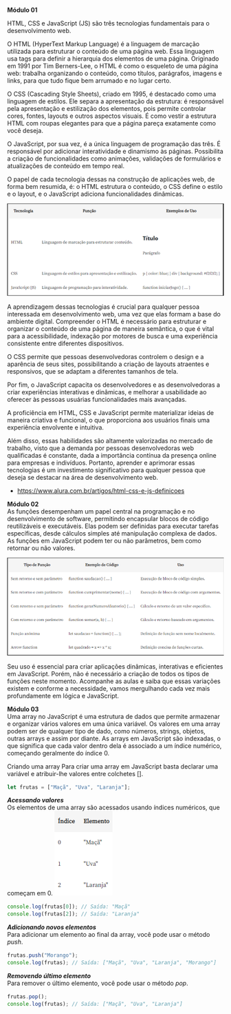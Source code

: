 __Módulo 01__  

HTML, CSS e JavaScript (JS) são três tecnologias fundamentais para o desenvolvimento web.

O HTML (HyperText Markup Language) é a linguagem de marcação utilizada para estruturar o conteúdo de uma página web. Essa linguagem usa tags para definir a hierarquia dos elementos de uma página. Originado em 1991 por Tim Berners-Lee, o HTML é como o esqueleto de uma página web: trabalha organizando o conteúdo, como títulos, parágrafos, imagens e links, para que tudo fique bem arrumado e no lugar certo.

O CSS (Cascading Style Sheets), criado em 1995, é destacado como uma linguagem de estilos. Ele separa a apresentação da estrutura: é responsável pela apresentação e estilização dos elementos, pois permite controlar cores, fontes, layouts e outros aspectos visuais. É como vestir a estrutura HTML com roupas elegantes para que a página pareça exatamente como você deseja.

O JavaScript, por sua vez, é a única linguagem de programação das três. É responsável por adicionar interatividade e dinamismo às páginas. Possibilita a criação de funcionalidades como animações, validações de formulários e atualizações de conteúdo em tempo real.

O papel de cada tecnologia dessas na construção de aplicações web, de forma bem resumida, é: o HTML estrutura o conteúdo, o CSS define o estilo e o layout, e o JavaScript adiciona funcionalidades dinâmicas.

![alt text](image.png)

A aprendizagem dessas tecnologias é crucial para qualquer pessoa interessada em desenvolvimento web, uma vez que elas formam a base do ambiente digital. Compreender o HTML é necessário para estruturar e organizar o conteúdo de uma página de maneira semântica, o que é vital para a acessibilidade, indexação por motores de busca e uma experiência consistente entre diferentes dispositivos.

O CSS permite que pessoas desenvolvedoras controlem o design e a aparência de seus sites, possibilitando a criação de layouts atraentes e responsivos, que se adaptam a diferentes tamanhos de tela.

Por fim, o JavaScript capacita os desenvolvedores e as desenvolvedoras a criar experiências interativas e dinâmicas, e melhorar a usabilidade ao oferecer às pessoas usuárias funcionalidades mais avançadas.

A proficiência em HTML, CSS e JavaScript permite materializar ideias de maneira criativa e funcional, o que proporciona aos usuários finais uma experiência envolvente e intuitiva.

Além disso, essas habilidades são altamente valorizadas no mercado de trabalho, visto que a demanda por pessoas desenvolvedoras web qualificadas é constante, dada a importância contínua da presença online para empresas e indivíduos. Portanto, aprender e aprimorar essas tecnologias é um investimento significativo para qualquer pessoa que deseja se destacar na área de desenvolvimento web.

* https://www.alura.com.br/artigos/html-css-e-js-definicoes

__Módulo 02__  
As funções desempenham um papel central na programação e no desenvolvimento de software, permitindo encapsular blocos de código reutilizáveis e executáveis. Elas podem ser definidas para executar tarefas específicas, desde cálculos simples até manipulação complexa de dados. As funções em JavaScript podem ter ou não parâmetros, bem como retornar ou não valores.

![alt text](image-1.png)

Seu uso é essencial para criar aplicações dinâmicas, interativas e eficientes em JavaScript. Porém, não é necessário a criação de todos os tipos de funções neste momento. Acompanhe as aulas e saiba que essas variações existem e conforme a necessidade, vamos mergulhando cada vez mais profundamente em lógica e JavaScript.

__Módulo 03__  
Uma array no JavaScript é uma estrutura de dados que permite armazenar e organizar vários valores em uma única variável. Os valores em uma array podem ser de qualquer tipo de dado, como números, strings, objetos, outras arrays e assim por diante. As arrays em JavaScript são indexadas, o que significa que cada valor dentro dela é associado a um índice numérico, começando geralmente do índice 0.

Criando uma array
Para criar uma array em JavaScript basta declarar uma variável e atribuir-lhe valores entre colchetes [].
```javascript 
let frutas = ["Maçã", "Uva", "Laranja"];
```

***Acessando valores***  
Os elementos de uma array são acessados usando índices numéricos, que começam em 0.
![alt text](image-2.png)

```javascript
console.log(frutas[0]); // Saída: "Maçã"
console.log(frutas[2]); // Saída: "Laranja"
```

***Adicionando novos elementos***  
Para adicionar um elemento ao final da array, você pode usar o método _push_.
```javascript
frutas.push("Morango");
console.log(frutas); // Saída: ["Maçã", "Uva", "Laranja", "Morango"]
```

***Removendo último elemento***  
Para remover o último elemento, você pode usar o método _pop_.
```js
frutas.pop();
console.log(frutas); // Saída: ["Maçã", "Uva", "Laranja"]
```